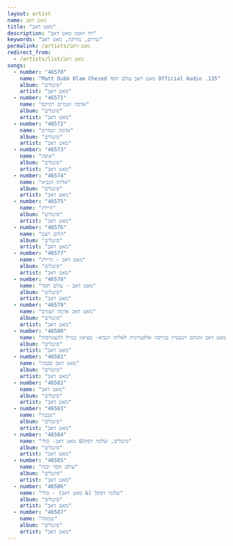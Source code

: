 ```yaml
---
layout: artist
name: מאט דאב
title: "מאט דאב"
description: "דף האמן מאט דאב"
keywords: "שירים, מוזיקה, מאט דאב"
permalink: /artists/מאט-דאב
redirect_from:
  - /artists/list/מאט דאב
songs:
  - number: "46570"
    name: "Matt Dubb Olam Chesed מאט דאב עולם חסד Official Audio .135"
    album: "סינגלים"
    artist: "מאט דאב"
  - number: "46571"
    name: "אדמה ושמיים רמיקס"
    album: "סינגלים"
    artist: "מאט דאב"
  - number: "46572"
    name: "אדמה ושמיים"
    album: "סינגלים"
    artist: "מאט דאב"
  - number: "46573"
    name: "איפה"
    album: "סינגלים"
    artist: "מאט דאב"
  - number: "46574"
    name: "אליהו הנביא"
    album: "סינגלים"
    artist: "מאט דאב"
  - number: "46575"
    name: "הייליג"
    album: "סינגלים"
    artist: "מאט דאב"
  - number: "46576"
    name: "הלום רעם"
    album: "סינגלים"
    artist: "מאט דאב"
  - number: "46577"
    name: "מאט דאב - הייליג"
    album: "סינגלים"
    artist: "מאט דאב"
  - number: "46578"
    name: "מאט דאב - עולם חסד"
    album: "סינגלים"
    artist: "מאט דאב"
  - number: "46579"
    name: "מאט דאב אדמה ושמים"
    album: "סינגלים"
    artist: "מאט דאב"
  - number: "46580"
    name: "מאט דאב ומנחם וינשטיין בגירסה אלקטרונית לאליהו הנביא- מציאון במייל להצטרפות metzion123@gmail.com"
    album: "סינגלים"
    artist: "מאט דאב"
  - number: "46581"
    name: "מאט דאב סבבה"
    album: "סינגלים"
    artist: "מאט דאב"
  - number: "46582"
    name: "מאט דאב"
    album: "סינגלים"
    artist: "מאט דאב"
  - number: "46583"
    name: "סבבה"
    album: "סינגלים"
    artist: "מאט דאב"
  - number: "46584"
    name: "סינגלים, שלומי דסקל& מאט דאב- כולי"
    album: "סינגלים"
    artist: "מאט דאב"
  - number: "46585"
    name: "עולם חסד יבנה"
    album: "סינגלים"
    artist: "מאט דאב"
  - number: "46586"
    name: "שלומי דסקל (& מאט דאב) - כולי"
    album: "סינגלים"
    artist: "מאט דאב"
  - number: "46587"
    name: "שמחה"
    album: "סינגלים"
    artist: "מאט דאב"
---
```


